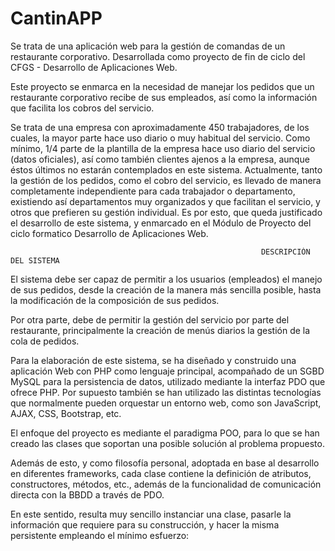 # CantinAPP
Se trata de una aplicación web para la gestión de comandas de un restaurante corporativo. Desarrollada como proyecto de fin de ciclo del CFGS - Desarrollo de Aplicaciones Web.

Este proyecto se enmarca en la necesidad de manejar los pedidos que un restaurante corporativo recibe de sus empleados, así como la información que facilita los cobros del servicio.

Se trata de una empresa con aproximadamente 450 trabajadores, de los cuales, la mayor parte hace uso diario o muy habitual del servicio. Como mínimo, 1/4 parte de la plantilla de la empresa hace uso diario del servicio (datos oficiales), así como también clientes ajenos a la empresa, aunque éstos últimos no estarán contemplados en este sistema. 
Actualmente, tanto la gestión de los pedidos, como el cobro del servicio, es llevado de manera completamente independiente para cada trabajador o departamento, existiendo así departamentos muy organizados y que facilitan el servicio, y otros que prefieren su gestión individual. Es por esto, que queda justificado el desarrollo de este sistema, y enmarcado en el Módulo de Proyecto del ciclo formatico Desarrollo de Aplicaciones Web.


                                                            DESCRIPCIÓN DEL SISTEMA

El sistema debe ser capaz de permitir a los usuarios (empleados) el manejo de sus pedidos, desde la creación de la manera más sencilla posible, hasta la modificación de la composición de sus pedidos.

Por otra parte, debe de permitir la gestión del servicio por parte del restaurante, principalmente la creación de menús diarios la gestión de la cola de pedidos.

Para la elaboración de este sistema, se ha diseñado y construido una aplicación Web con PHP como lenguaje principal, acompañado de un SGBD MySQL para la persistencia de datos, utilizado mediante la interfaz PDO que ofrece PHP. Por supuesto también se han utilizado las distintas tecnologías que normalmente pueden orquestar un entorno web, como son JavaScript, AJAX, CSS, Bootstrap, etc.

El enfoque del proyecto es mediante el paradigma POO, para lo que se han creado las clases que soportan una posible solución al problema propuesto.

Además de esto, y como filosofía personal, adoptada en base al desarrollo en diferentes frameworks, cada clase contiene la definición de atributos, constructores, métodos, etc., además de la funcionalidad de comunicación directa con la BBDD a través de PDO.

En este sentido, resulta muy sencillo instanciar una clase, pasarle la información que requiere para su construcción, y hacer la misma persistente empleando el mínimo esfuerzo:
